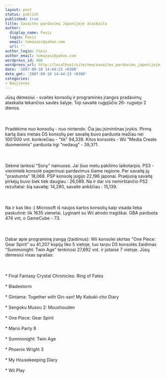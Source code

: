 ```yaml
---
layout: post
status: publish
published: true
title: Savaitės pardavimų Japonijoje ataskaita
author:
  display_name: Foxiz
  login: Foxiz
  email: tomazasc@yahoo.com
  url: ''
author_login: Foxiz
author_email: tomazasc@yahoo.com
wordpress_id: 406
wordpress_url: http://localhost/site/new/savaites_pardavimu_japonijoje_ataskaita/
date: '2007-09-10 14:44:23 +0300'
date_gmt: '2007-09-10 14:44:23 +0300'
categories:
- Naujienos
---
```

<p>Jūsų dėmesiui - svaitės konsolių ir programinės įrangos pradavimų ataskaita tekančios saulės šalyje. Toji savaitė  rugpjūčio 26- rugsėjo 2 dienos.<br />
<br><br />
<br>Pradėkime nuo konsolių - nuo nintendo. Čia jau įsimintinas įvykis. Pirmą kartą šiais metais DS konsolių per savaitę buvo parduota mažiau nei 100'000 vnt.  konkrečiau - &quot;tik&quot; 94,339. Kitos konsolės - Wii &quot;Media Create duomenimis&quot; parduota irgi &quot;nedaug&quot; - 39,371.<br />
<br><br />
<br>Sėkmė lankosi &quot;Sony&quot; namuose. Jai šiuo metu pakilimo laikotarpis. PS3 - vienintelė konsolė pagerinusi pardavimus šiame regione. Per savaitę jų &quot;prastumta&quot; 18,068. PSP konsolę įsigijo 22,196 japonai. Praėjusią savaitę pirkėjų buvo šiek tiek daugiau : 26,089. Na ir dar vis nemirštančio PS2 rezultatai: šią savaitę: 14,280, savaite ankščiau : 15,139.<br />
<br><br />
<br>Na ir kas liko :) Microsoft iš naujos kartos konsolių kaip visada lieka paskutinė: tik 1635 vienetai. Lyginant su Wii atrodo tragiškai. GBA parduota  474 vnt, o GameCube - 73.<br />
<br><br />
<br>Dabar apie programinę įrangą (žaidimus): Wii konsolei skirtas &quot;One Piece: Gear Spirit&quot; su 41,207 kopijų liko 5 vietoje, tuo tarpu DS konsolės žaidimas &quot;Summonight: Twin Age&quot; tenkinosi 27,692 vnt. ir įsitaisė 7 vietoje. Jūsų dėmesiui visas sąrašas:<br />
<br><br />
<br>       * Final Fantasy Crystal Chronicles: Ring of Fates<br />
<br>    * Bladestorm<br />
<br>    * Gintama: Together with Gin-san! My Kabuki-cho Diary<br />
<br>    * Sengoku Musou 2: Moushouden<br />
<br>    * One Piece: Gear Spirit<br />
<br>    * Mario Party 8<br />
<br>    * Summonight: Twin Age<br />
<br>    * Phoenix Wright 3<br />
<br>    * My Housekeeping Diary<br />
<br>    * Wii Play</p>
